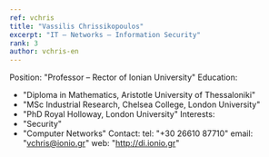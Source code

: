 ```yaml
---
ref: vchris
title: "Vassilis Chrissikopoulos"
excerpt: "IT – Networks – Information Security"
rank: 3
author: vchris-en
---
```


Position: "Professor – Rector of Ionian University"
Education:
  - "Diploma in Mathematics, Aristotle University of Thessaloniki"
  - "MSc Industrial Research, Chelsea College, London University"
  - "PhD Royal Holloway, London University"
Interests:
  - "Security"
  - "Computer Networks"
Contact:
  tel: "+30 26610 87710"
  email: "vchris@ionio.gr"
  web: "http://di.ionio.gr"
